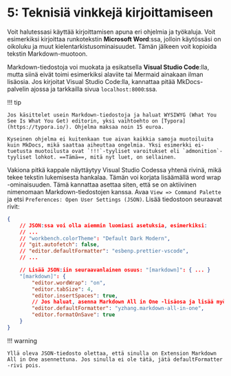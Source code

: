 # 5: Teknisiä vinkkejä kirjoittamiseen

Voit halutessasi käyttää kirjoittamisen apuna eri ohjelmia ja työkaluja. Voit esimerkiksi kirjoittaa runkotekstin **Microsoft Word**:ssa, jolloin käytössäsi on oikoluku ja muut kielentarkistusominaisuudet. Tämän jälkeen voit kopioida tekstin Markdown-muotoon.

Markdown-tiedostoja voi muokata ja esikatsella **Visual Studio Code**:lla, mutta siinä eivät toimi esimerkiksi alaviite tai Mermaid ainakaan ilman lisäosia. Jos kirjoitat Visual Studio Code:lla, kannattaa pitää MkDocs-palvelin ajossa ja tarkkailla sivua `localhost:8000`:ssa. 

!!! tip

    Jos käsittelet usein Markdown-tiedostoja ja haluat WYSIWYG (What You See Is What You Get) editorin, yksi vaihtoehto on [Typora](https://typora.io/). Ohjelma maksaa noin 15 euroa.

    Kyseinen ohjelma ei kuitenkaan tue aivan kaikkia samoja muotoiluita kuin MkDocs, mikä saattaa aiheuttaa ongelmia. Yksi esimerkki ei-tuetusta muotoilusta ovat `!!!`-tyyliset varoitukset eli `admonition`-tyyliset lohkot. ==Tämä==, mitä nyt luet, on sellainen.

Vakiona pitkä kappale näyttäytyy Visual Studio Codessa yhtenä rivinä, mikä tekee tekstin lukemisesta hankalaa. Tämän voi korjata lisäämällä word wrap -ominaisuuden. Tämä kannattaa asettaa siten, että se on aktiivinen nimenomaan Markdown-tiedostojen kanssa. Avaa `View => Command Palette` ja etsi `Preferences: Open User Settings (JSON)`. Lisää tiedostoon seuraavat rivit:

```json title="settings.json"
{
    // JSON:ssa voi olla aiemmin luomiasi asetuksia, esimerkiksi:
    // ...
    // "workbench.colorTheme": "Default Dark Modern",
    // "git.autofetch": false,
    // "editor.defaultFormatter": "esbenp.prettier-vscode",
    // ...

    // Lisää JSON:iin seuraavanlainen osuus: "[markdown]": { ... }
    "[markdown]": {
        "editor.wordWrap": "on",
        "editor.tabSize": 4,
        "editor.insertSpaces": true,
        // Jos haluat, asenna Markdown All in One -lisäosa ja lisää myös
        "editor.defaultFormatter": "yzhang.markdown-all-in-one",
        "editor.formatOnSave": true
    }
}
```

!!! warning

    Yllä oleva JSON-tiedosto olettaa, että sinulla on Extension Markdown All in One asennettuna. Jos sinulla ei ole tätä, jätä defaultFormatter -rivi pois.
